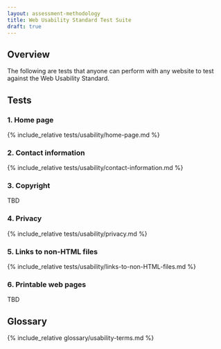 ```yaml
---
layout: assessment-methodology 
title: Web Usability Standard Test Suite
draft: true 
---
```


<div class="details" markdown="1">

## Overview

The following are tests that anyone can perform with any website to test against the Web Usability Standard.

</div>

<div class="details" markdown="1">

## Tests

<div class="details" markdown="1">

### 1. Home page
{% include_relative tests/usability/home-page.md %}

</div>
<div class="details" markdown="1">

### 2. Contact information
{% include_relative tests/usability/contact-information.md %}

</div>
<div class="details" markdown="1">

### 3. Copyright

TBD
</div>

<div class="details" markdown="1">

### 4. Privacy
{% include_relative tests/usability/privacy.md %}

</div>

<div class="details" markdown="1">

### 5. Links to non-HTML files
{% include_relative tests/usability/links-to-non-HTML-files.md %}

</div>

<div class="details" markdown="1">

### 6. Printable web pages

TBD
</div>

</div>

<div class="details" markdown="1">

## Glossary
{% include_relative glossary/usability-terms.md %}

</div>
